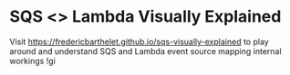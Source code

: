 # SQS <> Lambda Visually Explained

Visit https://fredericbarthelet.github.io/sqs-visually-explained to play around and understand SQS and Lambda event source mapping internal workings !gi
